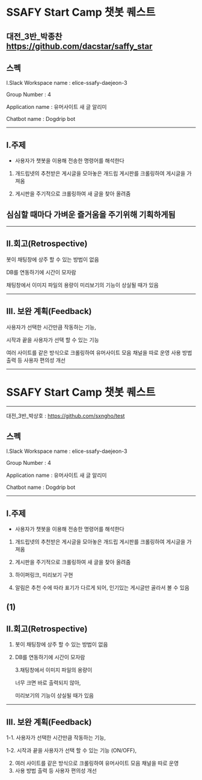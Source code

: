 # SSAFY Start Camp 챗봇 퀘스트
대전_3반_박종찬 https://github.com/dacstar/saffy_star
---

##  스펙
Ⅰ.Slack Workspace name : elice-ssafy-daejeon-3

 Group Number : 4

 Application name : 유머사이트 새 글 알리미

 Chatbot name : Dogdrip bot

---
##  Ⅰ.주제

* 사용자가 챗봇을 이용해 전송한 명령어를 해석한다

1. 개드립넷의 추천받은 게시글을 모아놓은
   개드립 게시판를 크롤링하여 게시글을 가져옴

2. 게시판을 주기적으로 크롤링하여 새 글을 찾아 올려줌

## 심심할 때마다 가벼운 즐거움을 주기위해 기획하게됨


---
##  Ⅱ.회고(Retrospective)

봇이 채팅창에 상주 할 수 있는 방법이 없음

DB를 연동하기에 시간이 모자람

채팅창에서 이미지 파일의 용량이 미리보기의 기능이 상실될 때가 있음

---
##   III. 보완 계획(Feedback)

사용자가 선택한 시간만큼 작동하는 기능,

시작과 끝을 사용자가 선택 할 수 있는 기능

   여러 사이트를 같은 방식으로 크롤링하여
   유머사이트 모음 채널을 따로 운영
   사용 방법 출력 등 사용자 편의성 개선
   
   
   
---
# SSAFY Start Camp 챗봇 퀘스트
---

대전_3반_박상호 : https://github.com/sxngho/test

##  스펙
Ⅰ.Slack Workspace name : elice-ssafy-daejeon-3

  Group Number : 4

  Application name : 유머사이트 새 글 알리미

  Chatbot name : Dogdrip bot

---
##  Ⅰ.주제

* 사용자가 챗봇을 이용해 전송한 명령어를 해석한다

1. 개드립넷의 추천받은 게시글을 모아놓은
    개드립 게시판를 크롤링하여 게시글을 가져옴

2. 게시판을 주기적으로 크롤링하여 새 글을 찾아 올려줌

3. 하이퍼링크, 미리보기 구현

4. 알림은 추천 수에 따라 표기가 다르게 되어,
    인기있는 게시글만 골라서 볼 수 있음

(1)
---
##  Ⅱ.회고(Retrospective)

1. 봇이 채팅창에 상주 할 수 있는 방법이 없음

2. DB를 연동하기에 시간이 모자람

   3.채팅창에서 이미지 파일의 용량이

    너무 크면 바로 출력되지 않아,

    미리보기의 기능이 상실될 때가 있음

---
##   III. 보완 계획(Feedback)

1-1. 사용자가 선택한 시간만큼 작동하는 기능,

1-2. 시작과 끝을 사용자가 선택 할 수 있는 기능 (ON/OFF),

2.    여러 사이트를 같은 방식으로 크롤링하여
      유머사이트 모음 채널을 따로 운영
3.    사용 방법 출력 등 사용자 편의성 개선
